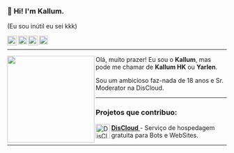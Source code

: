 ### 👋 **Hi!**  I'm Kallum.
(Eu sou inútil eu sei kkk)

<a target="_blank" href="https://www.twitter.com/kallum_hk">
  <img align="left" alt="LinkdeIN" width="22px" src="https://cdn-icons-png.flaticon.com/512/1409/1409937.png" />
</a>
<a target="_blank" style="color: white" href="https://www.instagram.com/kallumhk">
  <img align="left" alt="Instagram" width="20px" src="https://upload.wikimedia.org/wikipedia/commons/thumb/a/a5/Instagram_icon.png/640px-Instagram_icon.png" />
</a>
<a target="_blank" style="color: white" href="https://discord.com/">
  <img align="left" alt="Discord" width="22px" src="https://logodownload.org/wp-content/uploads/2017/11/discord-logo-2-1.png" />
</a>
<a target="_blank" style="color: white" href="mailto:comercial.kallum@gmail.com">
  <img align="left" alt="Gmail" width="20px" src="https://logodownload.org/wp-content/uploads/2018/03/gmail-logo-16.png" />
</a>

</br>

---
<img align="left" height="200" src="https://cdn.discordapp.com/avatars/475255757370032138/f91a980388473f43b0a46883b156515e.png?size=248"/>

Olá, muito prazer! Eu sou o **Kallum**, mas pode me chamar de **Kallum HK** ou **Yarlen**.

Sou um ambicioso faz-nada de 18 anos e Sr. Moderator na DisCloud.

---

### **Projetos que contribuo:**
<a target="_blank" href="https://discloud.app">**DisCloud** 
  <img align="left" alt="DisCloud-Logo" width="33px" src="https://avatars2.githubusercontent.com/u/52298750?s=200&v=4"/>
</a> - Serviço de hospedagem gratuita para Bots e WebSites.

---

<p align="center">
  <img src="" />
</p>
